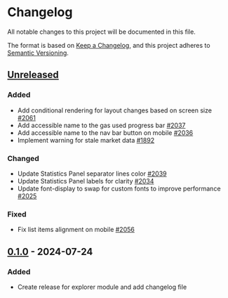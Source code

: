 # Changelog

All notable changes to this project will be documented in this file.

The format is based on [Keep a Changelog](https://keepachangelog.com/en/1.0.0/),
and this project adheres to [Semantic Versioning](https://semver.org/spec/v2.0.0.html).

## [Unreleased]

### Added

- Add conditional rendering for layout changes based on screen size [#2061]
- Add accessible name to the gas used progress bar [#2037]
- Add accessible name to the nav bar button on mobile [#2036]
- Implement warning for stale market data [#1892]

### Changed

- Update Statistics Panel separator lines color [#2039]
- Update Statistics Panel labels for clarity [#2034]
- Update font-display to swap for custom fonts to improve performance [#2025]

### Fixed

- Fix list items alignment on mobile [#2056]

## [0.1.0] - 2024-07-24

### Added

- Create release for explorer module and add changelog file

<!-- ISSUES -->

[#2017]: https://github.com/dusk-network/rusk/issues/2017
[#1892]: https://github.com/dusk-network/rusk/issues/1892
[#2025]: https://github.com/dusk-network/rusk/issues/2025
[#2034]: https://github.com/dusk-network/rusk/issues/2034
[#2036]: https://github.com/dusk-network/rusk/issues/2036
[#2037]: https://github.com/dusk-network/rusk/issues/2037
[#2039]: https://github.com/dusk-network/rusk/issues/2039
[#2056]: https://github.com/dusk-network/rusk/issues/2056
[#2061]: https://github.com/dusk-network/rusk/issues/2061

<!-- VERSIONS -->

[Unreleased]: https://github.com/dusk-network/rusk/tree/master/explorer
[0.1.0]: https://github.com/dusk-network/rusk/tree/explorer-0.1.0
